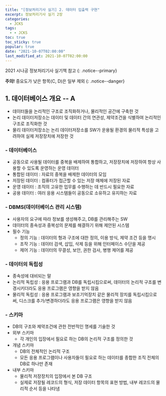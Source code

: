 ```yaml
---
title: "[정보처리기사 실기] 2. 데이터 입출력 구현"
excerpt: 정보처리기사 실기 2장
categories:
  - JCKS
tags:
  - - JCKS
toc: true
toc_sticky: true
popular: true
date: "2021-10-07T02:00:00"
last_modified_at: 2021-10-07T02:00:00
---
```


2021 시나공 정보처리기사 실기책 참고
{: .notice--primary}

**주의!** 중요도가 낮은 항목(C, D)은 일부 제외
{: .notice--danger}

## 1. 데이터베이스 개요 -- A

- 데이터들을 논리적인 구조로 조직화하거나, 물리적인 공간에 구축한 것
- 논리 데이터저장소는 데이터 및 데이터 간의 연관성, 제약조건을 식별하여 논리적인 구조로 조직화한 것
- 물리 데이터저장소는 논리 데이터저장소를 SW가 운용될 환경의 물리적 특성을 고려하여 실제 저장장치에 저장한 것

### - 데이터베이스

- 공동으로 사용될 데이터를 중복을 배제하여 통합하고, 저장장치에 저장하여 항상 사용할 수 있도록 운영하는 운영 데이터
- 통합된 데이터 : 자료의 중복을 배제한 데이터의 모임
- 저장된 데이터 : 컴퓨터가 접근할 수 있는 저장 매체에 저장된 자료
- 운영 데이터 : 조직의 고유한 업무를 수행하는 데 반드시 필요한 자료
- 공용 데이터 : 여러 응용 시스템들이 공동으로 소유하고 유지하는 자료

### - DBMS(데이터베이스 관리 시스템)

- 사용자의 요구에 따라 정보를 생성해주고, DB를 관리해주는 SW
- 데이터의 종속성과 중복성의 문제를 해결하기 위해 제안된 시스템
- 필수 기능
  - 정의 기능 : 데이터의 형과 구조에 대한 정의, 이용 방식, 제약 조건 등을 명시
  - 조작 기능 : 데이터 검색, 삽입, 삭제 등을 위해 인터페이스 수단을 제공
  - 제어 기능 : 데이터의 무결성, 보안, 권한 검사, 병행 제어를 제공

### - 데이터의 독립성

- 종속성에 대비되는 말
- 논리적 독립성 : 응용 프로그램과 DB를 독립시킴으로써, 데이터의 논리적 구조를 변경시키더라도 응용 프로그램은 영향을 받지 않음
- 물리적 독립성 : 응용 프로그램과 보조기억장치 같은 물리적 장치를 독립시킴으로써, 디스크를 추가/변경하더라도 응용 프로그램은 영향을 받지 않음

### - 스키마

- DB의 구조와 제약조건에 관한 전반적인 명세를 기술한 것
- 외부 스키마
  - 각 개인의 입장에서 필요로 하는 DB의 논리적 구조를 정의한 것
- 개념 스키마
  - DB의 전체적인 논리적 구조
  - 모든 응용 프로그램이나 사용자들이 필요로 하는 데이터를 종합한 조직 전체의 DB로 하나만 존재
- 내부 스키마
  - 물리적 저장장치의 입장에서 본 DB 구조
  - 실제로 저장될 레코드의 형식, 저장 데이터 항목의 표현 방법, 내부 레코드의 물리적 순서 등을 나타냄

<br>
